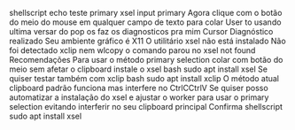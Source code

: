 shellscript
echo teste primary  xsel input primary
 Agora clique com o botão do meio do mouse em qualquer campo de texto para colar
User
to usando ultima versar do pop os
faz os diagnosticos pra mim
Cursor
Diagnóstico realizado
 Seu ambiente gráfico é X11
 O utilitário xsel não está instalado
 Não foi detectado xclip nem wlcopy o comando parou no xsel not found
Recomendações
 Para usar o método primary selection colar com botão do meio sem afetar o clipboard instale o xsel
bash
sudo apt install xsel
 Se quiser testar também com xclip
bash
sudo apt install xclip
 O método atual clipboard padrão funciona mas interfere no CtrlCCtrlV
Se quiser posso automatizar a instalação do xsel e ajustar o worker para usar o primary selection evitando interferir no seu clipboard principal Confirma
shellscript
sudo apt install xsel
